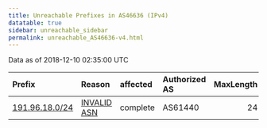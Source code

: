 ```yaml
---
title: Unreachable Prefixes in AS46636 (IPv4)
datatable: true
sidebar: unreachable_sidebar
permalink: unreachable_AS46636-v4.html
---
```


Data as of 2018-12-10 02:35:00 UTC


<div class="datatable-begin"></div>

| Prefix                                                 | Reason                                                                                                | affected   | Authorized AS   |   MaxLength | Anchor                                         |   unreachable /24s |
|:-------------------------------------------------------|:------------------------------------------------------------------------------------------------------|:-----------|:----------------|------------:|:-----------------------------------------------|-------------------:|
| [191.96.18.0/24](https://stat.ripe.net/191.96.18.0/24) | [INVALID ASN](https://rpki-validator.ripe.net/announcement-preview?asn=AS46636&prefix=191.96.18.0/24) | complete   | AS61440         |          24 | [LACNIC](unreachable_LACNIC_RPKI_Root-v4.html) |                  1 |

<div class="datatable-end"></div>